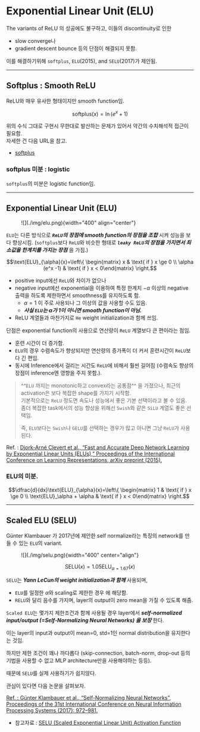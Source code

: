 # Exponential Linear Unit (ELU)

The variants of ReLU 의 성공에도 불구하고, 이들의 discontinuity로 인한 

* slow converge나 
* gradient descent bounce 등의 단점이 해결되지 못함.

이를 해결하기위해 `softplus`, `ELU`(2015), and `SELU`(2017)가 제안됨.

---

## Softplus : Smooth ReLU 

ReLU와 매우 유사한 형태이지만 smooth function임.

$$ \text{softplus}(x)=\ln (e^x+1) $$

위의 수식 그대로 구현시 무한대로 발산하는 문제가 있어서 약간의 수치해석적 접근이 필요함.  
자세한 건 다음 URL을 참고.

* [softplus](https://dsaint31.tistory.com/250)

### softplus 미분 : logistic

`softplus`의 미분은 logistic function임.

---

## Exponential Linear Unit (ELU)

<figure markdown>
![](./img/elu.png){width="400" align="center"}
</figure>

`ELU`는 다른 방식으로 ***`ReLU`의 장점에 smooth function의 장점을 조합*** 시켜 성능을 보다 향상시킴.
(`softplus`보다 `ReLU`와 비슷한 형태로 ***`leaky ReLU`의 장점을 가지면서 최소값을 한계치를 가지는 장점*** 을 가짐.)

$$\text{ELU}_{\alpha}(x)=\left\{ \begin{matrix} x & \text{ if } x \ge 0 \\ \alpha (e^x -1) & \text{ if } x < 0\end{matrix} \right.$$

* positive input에선 `ReLU`와 차이가 없으나 
* negative input에선 exponential을 이용하여 특정 한계치 $-\alpha$ 이상의 negative 출력을 하도록 제한하면서 smoothness를 유지하도록 함.
    * $\alpha=1$ 이 주로 사용되나 그 이상의 값을 사용할 수도 있음.
    * ***사실 `ELU`는 $\alpha$가 1이 아니면 smooth function이 아님.***
* ReLU 계열들과 마찬가지로 `He` weight initialization과 함께 쓰임.  

단점은 exponential function의 사용으로 연산량이 `ReLU` 계열보다 큰 편이라는 점임. 

* 훈련 시간이 더 증가함. 
* `ELU`의 경우 수렴속도가 향상되지만 연산량의 증가폭이 더 커서 훈련시간이 `ReLU`보다 긴 편임. 
* 동시에 Inference에서 걸리는 시간도 `ReLU`에 비해서  훨씬 길어짐 (수렴속도 향상의 장점이 inference엔 영향을 주지 못함.). 

> ^^`ELU` 까지는 monotonic하고 convex라는 공통점^^ 을 가졌으나, 최근의 activation은 보다 복잡한 shape를 가지기 시작함.  
> 기본적으로는 `ReLU` 정도면 속도나 성능에서 좋은 기본 선택이라고 볼 수 있음.  
> 좀더 복잡한 task에서의 성능 향상을 위해선 `Swish`와 같은 `SiLU` 계열도 좋은 선택임.  
>  
> 즉, `ELU`보다는 `Swish`나 `GELU`를 선택하는 경우가 많고 아니면 그냥 `ReLU`가 사용된다.

Ref. : [Djork-Arné Clevert et al., “Fast and Accurate Deep Network Learning by Exponential Linear Units (ELUs),” Proceedings of the International Conference on Learning Representations, arXiv preprint (2015).](https://arxiv.org/abs/1511.07289)


### ELU의 미분.

$$\dfrac{d}{dx}\text{ELU}_{\alpha}(x)=\left\{ \begin{matrix} 1 & \text{ if } x \ge 0 \\ \text{ELU}_\alpha + \alpha & \text{ if } x < 0\end{matrix} \right.$$

---
  
## Scaled ELU (SELU)

Günter Klambauer 가 2017년에 제안한 self normalize라는 특징의 network를 만들 수 있는 `ELU`의 variant.

<figure markdown>
![](./img/selu.png){width="400" center="align"}
</figure>

$$\text{SELU}(x) = 1.05 \text{ELU}_{\alpha=1.67}(x)$$

`SELU`는 ***Yann LeCun의 weight initialization과 함께*** 사용되며,  

* `ELU`를 일정한 $\alpha$와 scaling로 제한한 경우 에 해당함.
* `RELU`와 달리 음수를 가지며, layer의 output이 zero mean을 가질 수 있도록 해줌.

`Scaled ELU`는 몇가지 제한조건과 함께 사용될 경우 layer에서 ***self-normalized input/output (=Self-Normalizing Neural Networks) 을 보장*** 한다.

이는 layer의 input과 output이 mean=0, std=1인 normal distribution을 유지한다는 것임.

하지만 제한 조건이 꽤나 까다롭다 (skip-connection, batch-norm, drop-out 등의 기법을 사용할 수 없고 MLP architecture만을 사용해야하는 등등).


때문에 `SELU`를 실제 사용하기가 쉽지않다.

관심이 있다면 다음 논문을 살펴보자.

[Ref. :  Günter Klambauer et al., “Self-Normalizing Neural Networks”, Proceedings of the 31st International Conference on Neural Information Processing Systems (2017): 972–981.](https://arxiv.org/abs/1706.02515)

* 참고자료 : [SELU (Scaled Exponential Linear Unit) Activation Function](https://iq.opengenus.org/scaled-exponential-linear-unit/)
